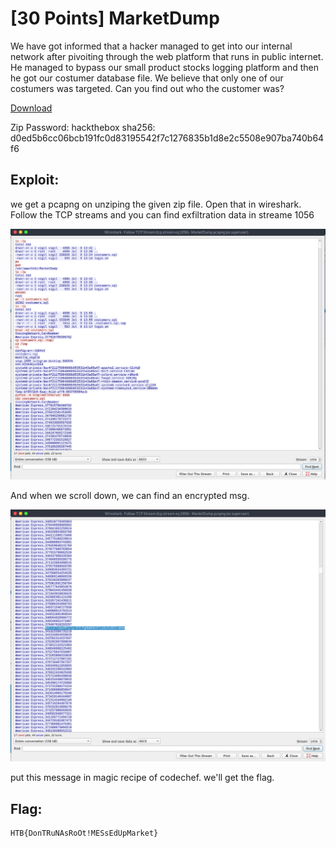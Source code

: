 <!-- [30 Points] MarketDump -->
# [30 Points] MarketDump 

We have got informed that a hacker managed to get into our internal network after pivoiting through the web platform that runs in public internet.
He managed to bypass our small product stocks logging platform and then he got our costumer database file. We believe that only one of our costumers was targeted. 
Can you find out who the customer was?

[Download](./MarketDump.zip)

Zip Password: hackthebox sha256: d0ed5b6cc06bcb191fc0d83195542f7c1276835b1d8e2c5508e907ba740b64f6

<!-- Exploit: -->
## Exploit:

we get a pcapng on unziping the given zip file.
Open that in wireshark.
Follow the TCP streams and you can find exfiltration data in streame 1056

![stream1056.png](./stream1056.png)

And when we scroll down, we can find an encrypted msg.

![encrypt.png](./encrypt.png)

put this message in magic recipe of codechef. we'll get the flag.

<!-- Flag: -->
## Flag:
```
HTB{DonTRuNAsRoOt!MESsEdUpMarket}
```
